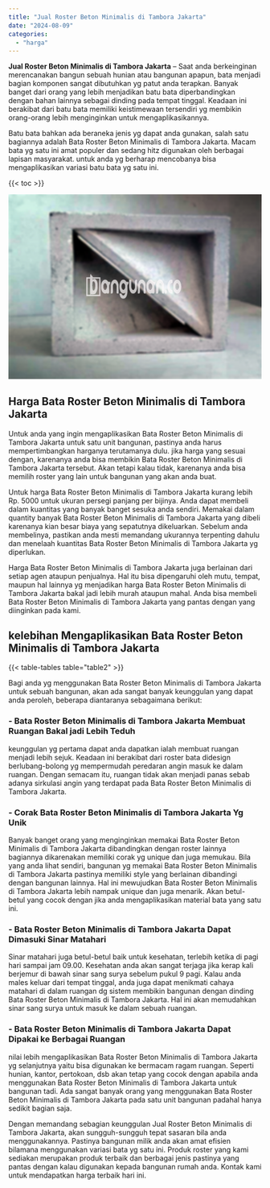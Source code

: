 ```yaml
---
title: "Jual Roster Beton Minimalis di Tambora Jakarta"
date: "2024-08-09"
categories: 
  - "harga"
---
```


**Jual Roster Beton Minimalis di Tambora Jakarta** – Saat anda berkeinginan merencanakan bangun sebuah hunian atau bangunan apapun, bata menjadi bagian komponen sangat dibutuhkan yg patut anda terapkan. Banyak banget dari orang yang lebih menjadikan batu bata diperbandingkan dengan bahan lainnya sebagai dinding pada tempat tinggal. Keadaan ini berakibat dari batu bata memiliki keistimewaan tersendiri yg membikin orang-orang lebih menginginkan untuk mengaplikasikannya.

Batu bata bahkan ada beraneka jenis yg dapat anda gunakan, salah satu bagiannya adalah Bata Roster Beton Minimalis di Tambora Jakarta. Macam bata yg satu ini amat populer dan sedang hitz digunakan oleh berbagai lapisan masyarakat. untuk anda yg berharap mencobanya bisa mengaplikasikan variasi batu bata yg satu ini.

{{< toc >}}

![Jual Roster Beton Minimalis di Tambora Jakarta](/images/bata-roster-minimalis-05.png)

## Harga Bata Roster Beton Minimalis di Tambora Jakarta

Untuk anda yang ingin mengaplikasikan Bata Roster Beton Minimalis di Tambora Jakarta untuk satu unit bangunan, pastinya anda harus mempertimbangkan harganya terutamanya dulu. jika harga yang sesuai dengan, karenanya anda bisa membikin Bata Roster Beton Minimalis di Tambora Jakarta tersebut. Akan tetapi kalau tidak, karenanya anda bisa memilih roster yang lain untuk bangunan yang akan anda buat.

Untuk harga Bata Roster Beton Minimalis di Tambora Jakarta kurang lebih Rp. 5000 untuk ukuran persegi panjang per bijinya. Anda dapat membeli dalam kuantitas yang banyak banget sesuka anda sendiri. Memakai dalam quantity banyak Bata Roster Beton Minimalis di Tambora Jakarta yang dibeli karenanya kian besar biaya yang sepatutnya dikeluarkan. Sebelum anda membelinya, pastikan anda mesti memandang ukurannya terpenting dahulu dan menelaah kuantitas Bata Roster Beton Minimalis di Tambora Jakarta yg diperlukan.

Harga Bata Roster Beton Minimalis di Tambora Jakarta juga berlainan dari setiap agen ataupun penjualnya. Hal itu bisa dipengaruhi oleh mutu, tempat, maupun hal lainnya yg menjadikan harga Bata Roster Beton Minimalis di Tambora Jakarta bakal jadi lebih murah ataupun mahal. Anda bisa membeli Bata Roster Beton Minimalis di Tambora Jakarta yang pantas dengan yang diinginkan pada kami.

## kelebihan Mengaplikasikan Bata Roster Beton Minimalis di Tambora Jakarta

{{< table-tables table="table2" >}}

Bagi anda yg menggunakan Bata Roster Beton Minimalis di Tambora Jakarta untuk sebuah bangunan, akan ada sangat banyak keunggulan yang dapat anda peroleh, beberapa diantaranya sebagaimana berikut:

### \- Bata Roster Beton Minimalis di Tambora Jakarta Membuat Ruangan Bakal jadi Lebih Teduh

keunggulan yg pertama dapat anda dapatkan ialah membuat ruangan menjadi lebih sejuk. Keadaan ini berakibat dari roster bata didesign berlubang-bolong yg mempermudah peredaran angin masuk ke dalam ruangan. Dengan semacam itu, ruangan tidak akan menjadi panas sebab adanya sirkulasi angin yang terdapat pada Bata Roster Beton Minimalis di Tambora Jakarta.

### \- Corak Bata Roster Beton Minimalis di Tambora Jakarta Yg Unik

Banyak banget orang yang menginginkan memakai Bata Roster Beton Minimalis di Tambora Jakarta dibandingkan dengan roster lainnya bagiannya dikarenakan memiliki corak yg unique dan juga memukau. Bila yang anda lihat sendiri, bangunan yg memakai Bata Roster Beton Minimalis di Tambora Jakarta pastinya memiliki style yang berlainan dibandingi dengan bangunan lainnya. Hal ini mewujudkan Bata Roster Beton Minimalis di Tambora Jakarta lebih nampak unique dan juga menarik. Akan betul-betul yang cocok dengan jika anda mengaplikasikan material bata yang satu ini.

### \- Bata Roster Beton Minimalis di Tambora Jakarta Dapat Dimasuki Sinar Matahari

Sinar matahari juga betul-betul baik untuk kesehatan, terlebih ketika di pagi hari sampai jam 09.00. Kesehatan anda akan sangat terjaga jika kerap kali berjemur di bawah sinar sang surya sebelum pukul 9 pagi. Kalau anda males keluar dari tempat tinggal, anda juga dapat menikmati cahaya matahari di dalam ruangan dg sistem membikin bangunan dengan dinding Bata Roster Beton Minimalis di Tambora Jakarta. Hal ini akan memudahkan sinar sang surya untuk masuk ke dalam sebuah ruangan.

### \- Bata Roster Beton Minimalis di Tambora Jakarta Dapat Dipakai ke Berbagai Ruangan

nilai lebih mengaplikasikan Bata Roster Beton Minimalis di Tambora Jakarta yg selanjutnya yaitu bisa digunakan ke bermacam ragam ruangan. Seperti hunian, kantor, pertokoan, dsb akan tetap yang cocok dengan apabila anda menggunakan Bata Roster Beton Minimalis di Tambora Jakarta untuk bangunan tadi. Ada sangat banyak orang yang menggunakan Bata Roster Beton Minimalis di Tambora Jakarta pada satu unit bangunan padahal hanya sedikit bagian saja.

Dengan memandang sebagian keunggulan Jual Roster Beton Minimalis di Tambora Jakarta, akan sungguh-sungguh tepat sasaran bila anda menggunakannya. Pastinya bangunan milik anda akan amat efisien bilamana menggunakan variasi bata yg satu ini. Produk roster yang kami sediakan merupakan produk terbaik dan berbagai jenis pastinya yang pantas dengan kalau digunakan kepada bangunan rumah anda. Kontak kami untuk mendapatkan harga terbaik hari ini.
